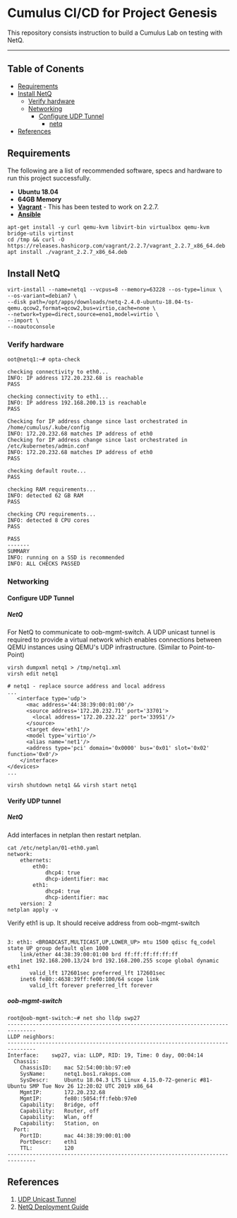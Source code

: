 # Cumulus CI/CD for Project Genesis

This repository consists instruction to build a Cumulus Lab on testing with NetQ.

---

## Table of Conents
* [Requirements](#requirements)
* [Install NetQ](#install-netq)
  * [Verify hardware](#verify-hardware)
  * [Networking](#networking)
    * [Configure UDP Tunnel](#configure-udp-tunnel)
      * [netq](#netq)
* [References](#references)

## Requirements
The following are a list of recommended software, specs and hardware to run this project successfully.
* **Ubuntu 18.04**
* **64GB Memory**
* **[Vagrant](https://releases.hashicorp.com/vagrant)** - This has been tested to work on 2.2.7.
* **[Ansible](http://ansible.com)**
```
apt-get install -y curl qemu-kvm libvirt-bin virtualbox qemu-kvm bridge-utils virtinst
cd /tmp && curl -O https://releases.hashicorp.com/vagrant/2.2.7/vagrant_2.2.7_x86_64.deb
apt install ./vagrant_2.2.7_x86_64.deb

```

## Install NetQ
```
virt-install --name=netq1 --vcpus=8 --memory=63228 --os-type=linux \
--os-variant=debian7 \
--disk path=/opt/apps/downloads/netq-2.4.0-ubuntu-18.04-ts-qemu.qcow2,format=qcow2,bus=virtio,cache=none \
--network=type=direct,source=eno1,model=virtio \
--import \
--noautoconsole
```

### Verify hardware
```
oot@netq1:~# opta-check

checking connectivity to eth0...
INFO: IP address 172.20.232.68 is reachable
PASS

checking connectivity to eth1...
INFO: IP address 192.168.200.13 is reachable
PASS

Checking for IP address change since last orchestrated in /home/cumulus/.kube/config
INFO: 172.20.232.68 matches IP address of eth0
Checking for IP address change since last orchestrated in /etc/kubernetes/admin.conf
INFO: 172.20.232.68 matches IP address of eth0
PASS

checking default route...
PASS

checking RAM requirements...
INFO: detected 62 GB RAM
PASS

checking CPU requirements...
INFO: detected 8 CPU cores
PASS

PASS
-------
SUMMARY
INFO: running on a SSD is recommended
INFO: ALL CHECKS PASSED
```


### Networking
#### Configure UDP Tunnel
##### NetQ
For NetQ to communicate to oob-mgmt-switch. A UDP unicast tunnel is required to provide a virtual network which enables connections between QEMU instances using QEMU's UDP infrastructure. (Similar to Point-to-Point)

```
virsh dumpxml netq1 > /tmp/netq1.xml
virsh edit netq1
```
```
# netq1 - replace source address and local address
...
   <interface type='udp'>
      <mac address='44:38:39:00:01:00'/>
      <source address='172.20.232.71' port='33701'>
        <local address='172.20.232.22' port='33951'/>
      </source>
      <target dev='eth1'/>
      <model type='virtio'/>
      <alias name='net1'/>
      <address type='pci' domain='0x0000' bus='0x01' slot='0x02' function='0x0'/>
    </interface>
</devices>
...
```
```
virsh shutdown netq1 && virsh start netq1
```

#### Verify UDP tunnel
##### NetQ

Add interfaces in netplan then restart netplan.
```
cat /etc/netplan/01-eth0.yaml
network:
    ethernets:
        eth0:
            dhcp4: true
            dhcp-identifier: mac
        eth1:
            dhcp4: true
            dhcp-identifier: mac
    version: 2
netplan apply -v
```
Verify eth1 is up. It should receive address from oob-mgmt-switch
```

3: eth1: <BROADCAST,MULTICAST,UP,LOWER_UP> mtu 1500 qdisc fq_codel state UP group default qlen 1000
    link/ether 44:38:39:00:01:00 brd ff:ff:ff:ff:ff:ff
    inet 192.168.200.13/24 brd 192.168.200.255 scope global dynamic eth1
       valid_lft 172601sec preferred_lft 172601sec
    inet6 fe80::4638:39ff:fe00:100/64 scope link
       valid_lft forever preferred_lft forever
```

##### oob-mgmt-switch
```
root@oob-mgmt-switch:~# net sho lldp swp27
-------------------------------------------------------------------------------
LLDP neighbors:
-------------------------------------------------------------------------------
Interface:    swp27, via: LLDP, RID: 19, Time: 0 day, 00:04:14
  Chassis:
    ChassisID:    mac 52:54:00:bb:97:e0
    SysName:      netq1.bos1.rakops.com
    SysDescr:     Ubuntu 18.04.3 LTS Linux 4.15.0-72-generic #81-Ubuntu SMP Tue Nov 26 12:20:02 UTC 2019 x86_64
    MgmtIP:       172.20.232.68
    MgmtIP:       fe80::5054:ff:febb:97e0
    Capability:   Bridge, off
    Capability:   Router, off
    Capability:   Wlan, off
    Capability:   Station, on
  Port:
    PortID:       mac 44:38:39:00:01:00
    PortDescr:    eth1
    TTL:          120
-------------------------------------------------------------------------------
```

## References
1. [UDP Unicast Tunnel](https://libvirt.org/formatdomain.html#elementsNICSUDP)
2. [NetQ Deployment Guide](https://docs.cumulusnetworks.com/cumulus-netq/Cumulus-NetQ-Deployment-Guide/Install-NetQ/Prepare-NetQ-Onprem/#kvm-single-server-deployment)